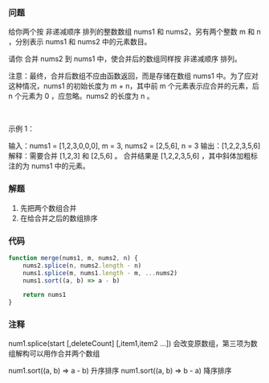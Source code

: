 ### 问题

给你两个按 非递减顺序 排列的整数数组 nums1 和 nums2，另有两个整数 m 和 n ，分别表示 nums1 和 nums2 中的元素数目。

请你 合并 nums2 到 nums1 中，使合并后的数组同样按 非递减顺序 排列。

注意：最终，合并后数组不应由函数返回，而是存储在数组 nums1 中。为了应对这种情况，nums1 的初始长度为 m + n，其中前 m 个元素表示应合并的元素，后 n 个元素为 0 ，应忽略。nums2 的长度为 n 。

 

示例 1：

输入：nums1 = [1,2,3,0,0,0], m = 3, nums2 = [2,5,6], n = 3
输出：[1,2,2,3,5,6]
解释：需要合并 [1,2,3] 和 [2,5,6] 。
合并结果是 [1,2,2,3,5,6] ，其中斜体加粗标注的为 nums1 中的元素。


### 解题

1. 先把两个数组合并
2. 在给合并之后的数组排序



### 代码

```js
function merge(nums1, m, nums2, n) {
    nums2.splice(n, nums2.length - n)
    nums1.splice(m, nums1.length - m, ...nums2)
    nums1.sort((a, b) => a - b)

    return nums1
}

```


### 注释

num1.splice(start [,deleteCount] [,item1,item2 ...]) 会改变原数组，第三项为数组解构可以用作合并两个数组

num1.sort((a, b) => a - b) 升序排序
num1.sort((a, b) => b - a) 降序排序
